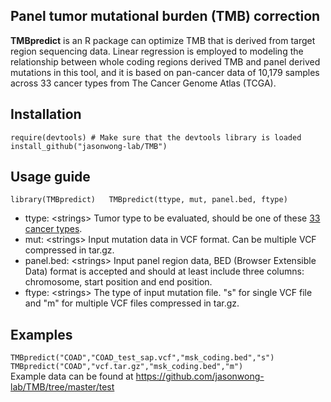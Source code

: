 ## Panel tumor mutational burden (TMB) correction
__TMBpredict__ is an R package can optimize TMB that is derived from target region sequencing data. Linear regression is employed to modeling the relationship between whole coding regions derived TMB and panel derived mutations in this tool, and it is based on pan-cancer data of 10,179 samples across 33 cancer types from The Cancer Genome Atlas (TCGA).

## Installation

`require(devtools) # Make sure that the devtools library is loaded  
install_github("jasonwong-lab/TMB")`  

## Usage guide

`library(TMBpredict)  
TMBpredict(ttype, mut, panel.bed, ftype)`  
* ttype: \<strings\> Tumor type to be evaluated, should be one of these [33 cancer types](https://github.com/jasonwong-lab/TMB/blob/main/Cancer_type.txt).  
* mut: \<strings\> Input mutation data in VCF format. Can be multiple VCF compressed in tar.gz.  
* panel.bed: \<strings\> Input panel region data, BED (Browser Extensible Data) format is accepted and should at least include three columns: chromosome, start position and end position.  
* ftype: \<strings\> The type of input mutation file. "s" for single VCF file and "m" for multiple VCF files compressed in tar.gz.  

## Examples

`TMBpredict("COAD","COAD_test_sap.vcf","msk_coding.bed","s")  
TMBpredict("COAD","vcf.tar.gz","msk_coding.bed","m")`  
Example data can be found at https://github.com/jasonwong-lab/TMB/tree/master/test

